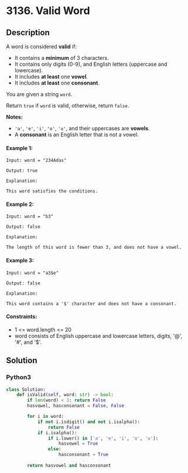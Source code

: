 # 3136. Valid Word


## Description
A word is considered **valid** if:

-   It contains a **minimum** of 3 characters.
-   It contains only digits (0-9), and English letters (uppercase and lowercase).
-   It includes **at least** one **vowel**.
-   It includes **at least** one **consonant**.

You are given a string `word`.

Return `true` if `word` is valid, otherwise, return `false`.

**Notes:**

-   `'a'`, `'e'`, `'i'`, `'o'`, `'u'`, and their uppercases are **vowels**.
-   A **consonant** is an English letter that is not a vowel.

#### Example 1:
```
Input: word = "234Adas"

Output: true

Explanation:

This word satisfies the conditions.
```

#### Example 2:
```
Input: word = "b3"

Output: false

Explanation:

The length of this word is fewer than 3, and does not have a vowel.
```

#### Example 3:
```
Input: word = "a3$e"

Output: false

Explanation:

This word contains a '$' character and does not have a consonant.
```

#### Constraints:
- 1 <= word.length <= 20
- word consists of English uppercase and lowercase letters, digits, '@', '#', and '$'.


## Solution

### Python3
```python
class Solution:
    def isValid(self, word: str) -> bool:
        if len(word) < 3: return False
        hasvowel, hasconsonant = False, False

        for i in word:
            if not i.isdigit() and not i.isalpha():
                return False
            if i.isalpha():
                if i.lower() in ['a', 'e', 'i', 'o', 'u']:
                    hasvowel = True
                else:
                    hasconsonant = True
        
        return hasvowel and hasconsonant
```

